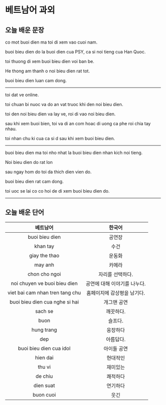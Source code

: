 # 베트남어 과외

## 오늘 배운 문장

co mot buoi dien ma toi di xem vao cuoi nam.

buoi bieu dien do la buoi dien cua PSY, ca si noi tieng cua Han Quoc.

toi thuong di xem buoi bieu dien voi ban be.

He thong am thanh o noi bieu dien rat tot.

buoi bieu dien luan cam dong.

---
toi dat ve online.

toi chuan bi nuoc va do an vat truoc khi den noi bieu dien.

toi den noi bieu dien va lay ve, roi di vao noi bieu dien.

sau khi xem buoi bien, toi va di an com hoac di uong 
ca phe roi chia tay nhau.

toi nhan chu ki cua ca si d sau khi xem buoi bieu dien.

---
buoi bieu dien ma toi nho nhat la buoi bieu dien nhan kich noi tieng.

Noi bieu dien do rat lon

sau ngay hom do toi da thich dien vien do.

buoi bieu dien rat cam dong.

toi uoc se lai co co hoi de di xem buoi bieu dien do.

---





## 오늘 배운 단어
| 베트남어 | 한국어 |
|:--:|:--:|
|buoi bieu dien|공연장|
|khan tay|수건|
|giay the thao|운동화|
|may anh|카메라|
|chon cho ngoi|자리를 선택하다.|
|noi chuyen ve buoi bieu dien|공연에 대해 이야기를 나누다.|
|viet bai cam nhan tren tang chu|홈페이지에 감상평을 남기다.|
|buoi bieu dien cua nghe si hai|개그맨 공연|
|sach se|깨끗하다.|
|buon|슬프다.|
|hung trang|웅장하다|
|dep|아름답다.|
|buoi bieu dien cua idol|아이돌 공연|
|hien dai|현대적인|
|thu vi|재미있는|
|de chiu|쾌적하다|
|dien suat|연기하다|
|buon cuoi|웃긴|




